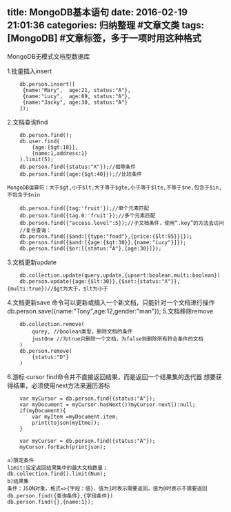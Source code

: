 title: MongoDB基本语句
date: 2016-02-19 21:01:36
categories: 归纳整理 #文章文类
tags: [MongoDB] #文章标签，多于一项时用这种格式
---
MongoDB无模式文档型数据库

1.批量插入insert
```
    db.person.insert([
     {name:"Mary",  age:21, status:"A"},
     {name:"Lucy",  age:89, status:"A"},
     {name:"Jacky", age:30, status:"A"} 
    ]);
```
2.文档查询find
```
    db.person.find();
    db.user.find(
        {age:{$gt:18}},
        {name:1,address:1}
    ).limit(5);
    db.person.find({status:"X"});//相等条件
    db.person.find({age:{$gt:40}});//比较条件
```
    MongoDB运算符：大于$gt,小于$lt,大于等于$gte,小于等于$lte,不等于$ne,包含于$in,不包含于$nin
```
    db.person.find({tag:'fruit'});//单个元素匹配
    db.person.find({tag.0:'fruit'});//多个元素匹配
    db.person.find({"access.level":5});//子文档条件，使用“.key”的方法去访问
    //复合查询：
    db.person.find({$and:[{type:"food"},{price:{$lt:95}}]});
    db.person.find({$and:[{age:{$gt:30}},{name:"Lucy"}]});
    db.person.find({$or:[{status:"A"},{age:30}]});
```
3.文档更新update
```
    db.collection.update(query,update,{upsert:boolean,multi:boolean})
    db.person.update({age:{$lt:30}},{$set:{status:"X"}},{multi:true})//$gt为大于，$lt为小于
```
4.文档更新save 
    命令可以更新或插入一个新文档，只能针对一个文档进行操作
    db.person.save({name:"Tony",age:12,gender:"man"});
5.文档移除remove 
```
    db.collection.remove(
        qurey, //boolean类型，删除文档的条件
        justOne //为true只删除一个文档，为false则删除所有符合条件的文档    
    )
    db.person.remove(
        {status:"D"}
    )
```
6.游标 cursor
    find命令并不直接返回结果，而是返回一个结果集的迭代器
    想要获得结果，必须使用next方法来遍历游标
```
    var myCursor = db.person.find({status:"A"});
    var myDocument = myCursor.hasNext()?myCursor.next():null;
    if(myDocument){
        var myItem =myDocument.item;
        print(tojson(myItme));
    }
    
    var myCursor = db.person.find({status:"A"});
    myCursor.forEach(printjson);
```
    a)限定条件
    limit:设定返回结果集中的最大文档数量；
    db.collection.find().limit(Num);
    b)结果集
    条件：JSON对象，格式=>{字段：值}，值为1时表示需要返回，值为0时表示不需要返回
    db.person.find({查询条件},{字段条件})
    db.person.find({},{name:1});

